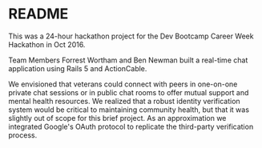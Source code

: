 # README

This was a 24-hour hackathon project for the Dev Bootcamp Career Week Hackathon in Oct 2016.

Team Members Forrest Wortham and Ben Newman built a real-time chat application using Rails 5 and ActionCable. 

We envisioned that veterans could connect with peers in one-on-one private chat sessions or in public chat rooms to offer mutual support and mental health resources.
We realized that a robust identity verification system would be critical to maintaining community health, but that it was slightly out of scope for this brief project. As an approximation we integrated Google's OAuth protocol to replicate the third-party verification process.